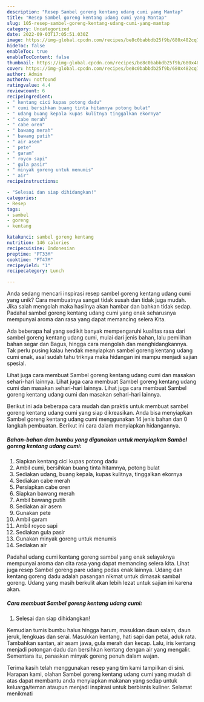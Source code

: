 ```yaml
---
description: "Resep Sambel goreng kentang udang cumi yang Mantap"
title: "Resep Sambel goreng kentang udang cumi yang Mantap"
slug: 105-resep-sambel-goreng-kentang-udang-cumi-yang-mantap
category: Uncategorized
date: 2022-09-03T17:05:51.030Z
image: https://img-global.cpcdn.com/recipes/be8c0babbdb25f9b/680x482cq70/sambel-goreng-kentang-udang-cumi-foto-resep-utama.jpg
hideToc: false
enableToc: true
enableTocContent: false
thumbnail: https://img-global.cpcdn.com/recipes/be8c0babbdb25f9b/680x482cq70/sambel-goreng-kentang-udang-cumi-foto-resep-utama.jpg
cover: https://img-global.cpcdn.com/recipes/be8c0babbdb25f9b/680x482cq70/sambel-goreng-kentang-udang-cumi-foto-resep-utama.jpg
author: Admin
authorAv: notfound
ratingvalue: 4.4
reviewcount: 6
recipeingredient:
- " kentang cici kupas potong dadu"
- " cumi bersihkan buang tinta hitamnya potong bulat"
- " udang buang kepala kupas kulitnya tinggalkan ekornya"
- " cabe merah"
- " cabe oren"
- " bawang merah"
- " bawang putih"
- " air asem"
- " pete"
- " garam"
- " royco sapi"
- " gula pasir"
- " minyak goreng untuk menumis"
- " air"
recipeinstructions:

- "Selesai dan siap dihidangkan!"
categories:
- Resep
tags:
- sambel
- goreng
- kentang

katakunci: sambel goreng kentang 
nutrition: 146 calories
recipecuisine: Indonesian
preptime: "PT33M"
cooktime: "PT47M"
recipeyield: "1"
recipecategory: Lunch

---
```





Anda sedang mencari inspirasi resep sambel goreng kentang udang cumi yang unik? Cara membuatnya sangat tidak susah dan tidak juga mudah. Jika salah mengolah maka hasilnya akan hambar dan bahkan tidak sedap. Padahal sambel goreng kentang udang cumi yang enak seharusnya mempunyai aroma dan rasa yang dapat memancing selera Kita.





Ada beberapa hal yang sedikit banyak mempengaruhi kualitas rasa dari sambel goreng kentang udang cumi, mulai dari jenis bahan, lalu pemilihan bahan segar dan Bagus, hingga cara mengolah dan menghidangkannya. Tak perlu pusing kalau hendak menyiapkan sambel goreng kentang udang cumi enak,      asal sudah tahu triknya maka hidangan ini mampu menjadi sajian spesial.














Lihat juga cara membuat Sambel goreng kentang udang cumi dan masakan sehari-hari lainnya. Lihat juga cara membuat Sambel goreng kentang udang cumi dan masakan sehari-hari lainnya. Lihat juga cara membuat Sambel goreng kentang udang cumi dan masakan sehari-hari lainnya.






Berikut ini ada beberapa cara mudah dan praktis untuk membuat sambel goreng kentang udang cumi yang siap dikreasikan. Anda bisa menyiapkan Sambel goreng kentang udang cumi menggunakan 14 jenis bahan dan 0 langkah pembuatan. Berikut ini cara dalam menyiapkan hidangannya.

<!--inarticleads1-->

##### Bahan-bahan dan bumbu yang digunakan untuk menyiapkan Sambel goreng kentang udang cumi:

1. Siapkan  kentang cici kupas potong dadu
1. Ambil  cumi, bersihkan buang tinta hitamnya, potong bulat
1. Sediakan  udang, buang kepala, kupas kulitnya, tinggalkan ekornya
1. Sediakan  cabe merah
1. Persiapkan  cabe oren
1. Siapkan  bawang merah
1. Ambil  bawang putih
1. Sediakan  air asem
1. Gunakan  pete
1. Ambil  garam
1. Ambil  royco sapi
1. Sediakan  gula pasir
1. Gunakan  minyak goreng untuk menumis
1. Sediakan  air


Padahal udang cumi kentang goreng sambal yang enak selayaknya mempunyai aroma dan cita rasa yang dapat memancing selera kita. Lihat juga resep Sambel goreng pare udang pedas enak lainnya. Udang dan kentang goreng dadu adalah pasangan nikmat untuk dimasak sambal goreng. Udang yang masih berkulit akan lebih lezat untuk sajian ini karena akan. 

<!--inarticleads2-->

##### Cara membuat Sambel goreng kentang udang cumi:


1. Selesai dan siap dihidangkan!

Kemudian tumis bumbu halus hingga harum, masukkan daun salam, daun jeruk, lengkuas dan serai. Masukkan kentang, hati sapi dan petai, aduk rata. Tambahkan santan, air asam jawa, gula merah dan kecap. Lalu, iris kentang menjadi potongan dadu dan bersihkan kentang dengan air yang mengalir. Sementara itu, panaskan minyak goreng penuh dalam wajan. 

Terima kasih telah menggunakan resep yang tim kami tampilkan di sini. Harapan kami, olahan Sambel goreng kentang udang cumi yang mudah di atas dapat membantu anda menyiapkan makanan yang sedap untuk keluarga/teman ataupun menjadi inspirasi untuk berbisnis kuliner. Selamat menikmati
